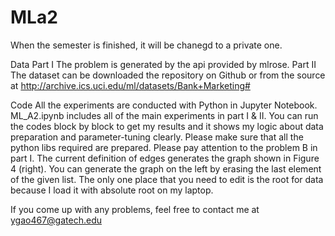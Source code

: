 # MLa2

When the semester is finished, it will be chanegd to a private one.

Data
Part I
The problem is generated by the api provided by mlrose.
Part II
The dataset can be downloaded the repository on Github or from the source at http://archive.ics.uci.edu/ml/datasets/Bank+Marketing#

Code
All the experiments are conducted with Python in Jupyter Notebook. 
ML_A2.ipynb includes all of the main experiments in part I & II.
You can run the codes block by block to get my results and it shows my logic about data preparation and parameter-tuning clearly. 
Please make sure that all the python libs required are prepared.
Please pay attention to the problem B in part I. The current definition of edges generates the graph shown in Figure 4 (right). You can generate the graph on the left by erasing the last element of the given list.
The only one place that you need to edit is the root for data because I load it with absolute root on my laptop.

If you come up with any problems, feel free to contact me at ygao467@gatech.edu
